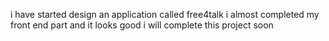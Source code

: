 i have started design an application called free4talk i almost completed my front end part and it looks good i will complete this project soon 
